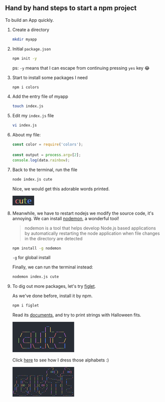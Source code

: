 ## Hand by hand steps to start a npm project

To build an App quickly.

1. Create a directory

    ```bash
    mkdir myapp
    ```

2. Initial `package.json`

    ```bash
    npm init -y
    ```
    ps: `-y` means that I can escape from continuing pressing `yes` key :joy:

3. Start to install some packages I need

    ```bash
    npm i colors
    ```

4. Add the entry file of myapp

    ```bash
    touch index.js
    ```

5. Edit my `index.js` file

    ```bash
    vi index.js
    ```

6. About my file:

    ```js
    const color = require('colors');

    const output = process.argv[2];
    console.log(data.rainbow);
    ```

7. Back to the terminal, run the file

    ```bash
    node index.js cute
    ```
    Nice, we would get this adorable words printed.

    ![cute_colors.png](/assets/readme/cute_colors_console.png)

8. Meanwhile, we have to restart nodejs we modify the source code, it's annoying.
We can install [nodemon](https://www.npmjs.com/package/nodemon), a wonderful tool!

    > nodemon is a tool that helps develop Node.js based applications by automatically restarting the node application when file changes in the directory are detected

    ```bash
    npm install -g nodemon
    ```
    `-g` for global install

    Finally, we can run the terminal instead:

    ```bash
    nodemon index.js cute
    ```

9. To dig out more packages, let's try [figlet](https://www.npmjs.com/package/figlet).

    As we've done before, install it by npm.

    ```bash
    npm i figlet
    ```

    Read its [documents](https://www.npmjs.com/package/figlet), and try to print strings with Halloween fits.

    ![colors_cute](/assets/readme/colors_figlet_console.png)

    Click [here](/1-try_npm_install/artist/index.js) to see how I dress those alphabets :)

    ![colors_ghost_cute](/assets/readme/colors_figlet_ghost_console.png)
